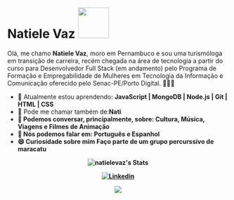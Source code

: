 # Natiele Vaz <img src="https://i.gifer.com/origin/87/87863c1f95e7173189a1a1a1e714373a_w200.gif" width="70px">

Olá, me chamo <strong>Natiele Vaz</strong>, moro em Pernambuco e sou uma turismóloga em transição de carreira, recém chegada na área de tecnologia a partir do curso para Desenvolvedor Full Stack (em andamento) pelo Programa de Formação e Empregabilidade de Mulheres em Tecnologia da Informação e Comunicação oferecido pelo Senac-PE/Porto Digital. 👨🏻‍💻 

- 🚀 Atualmente estou aprendendo: <strong>JavaScript | MongoDB | Node.js | Git | HTML | CSS</strong> 
- 🤙 Pode me chamar também de:<strong>Nati<strong> 
- 💬 Podemos conversar, principalmente, sobre: <strong>Cultura, Música, Viagens e Filmes de Animação</strong>
- 📣 Nós podemos falar em: <strong>Português e Espanhol</strong>
- 😄 Curiosidade sobre mim <strong>Faço parte de um grupo percurssivo de maracatu </strong>


<div align="center">

 ![natielevaz's Stats](https://github-readme-stats.vercel.app/api?username=natielevaz&theme=blueberry&show_icons=true&hide_border=true&count_private=true)
 
[![Linkedin](https://img.shields.io/badge/-LinkedIn-blue?style=flat&logo=Linkedin&logoColor=white&link=https://https://www.linkedin.com/in/natiele-vaz-7b4399173/3//)](https://www.linkedin.com/in/natiele-vaz-7b4399173////)
 
   <a href="mailto:nvnativaz@gmail.com" alt="Gmail">
    <img src="https://img.shields.io/badge/-Gmail-FF0000?style=flat-square&labelColor=FF0000&logo=gmail&logoColor=white&link=nvnativaz@gmail.com"/></a>


</div>
